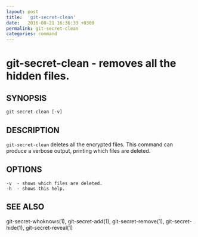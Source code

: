 ```yaml
---
layout: post
title:  'git-secret-clean'
date:   2016-08-21 16:36:33 +0300
permalink: git-secret-clean
categories: command
---
```

git-secret-clean - removes all the hidden files.
================================================

## SYNOPSIS

    git secret clean [-v]


## DESCRIPTION
`git-secret-clean` deletes all the encrypted files. This command can produce a verbose output, printing which files are deleted.


## OPTIONS

    -v  - shows which files are deleted.
    -h  - shows this help.


## SEE ALSO

git-secret-whoknows(1), git-secret-add(1), git-secret-remove(1), git-secret-hide(1), git-secret-reveal(1)
